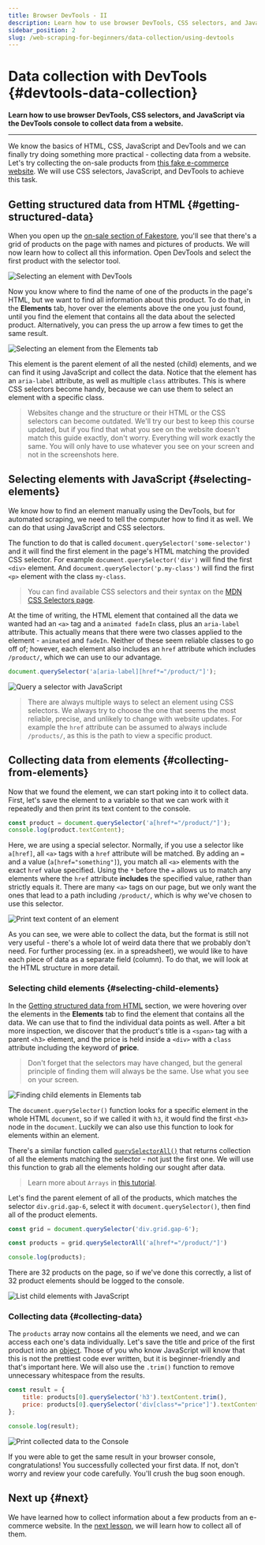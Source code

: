 ```yaml
---
title: Browser DevTools - II
description: Learn how to use browser DevTools, CSS selectors, and JavaScript via the DevTools console to collect data from a website.
sidebar_position: 2
slug: /web-scraping-for-beginners/data-collection/using-devtools
---
```


# Data collection with DevTools {#devtools-data-collection}

**Learn how to use browser DevTools, CSS selectors, and JavaScript via the DevTools console to collect data from a website.**

---

We know the basics of HTML, CSS, JavaScript and DevTools and we can finally try doing something more practical - collecting data from a website. Let's try collecting the on-sale products from [this fake e-commerce website](https://demo-webstore.apify.org/). We will use CSS selectors, JavaScript, and DevTools to achieve this task.

## Getting structured data from HTML {#getting-structured-data}

When you open up the [on-sale section of Fakestore](https://demo-webstore.apify.org/search/on-sale), you'll see that there's a grid of products on the page with names and pictures of products. We will now learn how to collect all this information. Open DevTools and select the first product with the selector tool.

![Selecting an element with DevTools](./images/selecting-first-website.png)

Now you know where to find the name of one of the products in the page's HTML, but we want to find all information about this product. To do that, in the **Elements** tab, hover over the elements above the one you just found, until you find the element that contains all the data about the selected product. Alternatively, you can press the up arrow a few times to get the same result.

![Selecting an element from the Elements tab](./images/selecting-container-element.png)

This element is the parent element of all the nested (child) elements, and we can find it using JavaScript and collect the data. Notice that the element has an `aria-label` attribute, as well as multiple `class` attributes. This is where CSS selectors become handy, because we can use them to select an element with a specific class.

> Websites change and the structure or their HTML or the CSS selectors can become outdated. We'll try our best to keep this course updated, but if you find that what you see on the website doesn't match this guide exactly, don't worry. Everything will work exactly the same. You will only have to use whatever you see on your screen and not in the screenshots here.

## Selecting elements with JavaScript {#selecting-elements}

We know how to find an element manually using the DevTools, but for automated scraping, we need to tell the computer how to find it as well. We can do that using JavaScript and CSS selectors.

The function to do that is called `document.querySelector('some-selector')` and it will find the first element in the page's HTML matching the provided CSS selector. For example `document.querySelector('div')` will find the first `<div>` element. And `document.querySelector('p.my-class')` will find the first `<p>` element with the class `my-class`.

> You can find available CSS selectors and their syntax on the [MDN CSS Selectors page](https://developer.mozilla.org/en-US/docs/Web/CSS/CSS_Selectors).

At the time of writing, the HTML element that contained all the data we wanted had an `<a>` tag and a `animated fadeIn` class, plus an `aria-label` attribute. This actually means that there were two classes applied to the element - `animated` and `fadeIn`. Neither of these seem reliable classes to go off of; however, each element also includes an `href` attribute which includes `/product/`, which we can use to our advantage.

```js
document.querySelector('a[aria-label][href*="/product/"]');
```

![Query a selector with JavaScript](./images/query-selector.png)

> There are always multiple ways to select an element using CSS selectors. We always try to choose the one that seems the most reliable, precise, and unlikely to change with website updates. For example the `href` attribute can be assumed to always include `/products/`, as this is the path to view a specific product.

## Collecting data from elements {#collecting-from-elements}

Now that we found the element, we can start poking into it to collect data. First, let's save the element to a variable so that we can work with it repeatedly and then print its text content to the console.

```js
const product = document.querySelector('a[href*="/product/"]');
console.log(product.textContent);
```

Here, we are using a special selector. Normally, if you use a selector like `a[href]`, all `<a>` tags with a `href` attribute will be matched. By adding an `=` and a value (`a[href="something"]`), you match all `<a>` elements with the exact `href` value specified. Using the `*` before the `=` allows us to match any elements where the `href` attribute **includes** the specified value, rather than strictly equals it. There are many `<a>` tags on our page, but we only want the ones that lead to a path including `/product/`, which is why we've chosen to use this selector.

![Print text content of an element](./images/print-text-content.png)

As you can see, we were able to collect the data, but the format is still not very useful - there's a whole lot of weird data there that we probably don't need. For further processing (ex. in a spreadsheet), we would like to have each piece of data as a separate field (column). To do that, we will look at the HTML structure in more detail.

### Selecting child elements {#selecting-child-elements}

In the [Getting structured data from HTML](#getting-structured-data-from-html) section, we were hovering over the elements in the **Elements** tab to find the element that contains all the data. We can use that to find the individual data points as well. After a bit more inspection, we discover that the product's title is a `<span>` tag with a parent `<h3>` element, and the price is held inside a `<div>` with a `class` attribute including the keyword of **price**.

> Don't forget that the selectors may have changed, but the general principle of finding them will always be the same. Use what you see on your screen.

![Finding child elements in Elements tab](./images/find-child-elements.png)

The `document.querySelector()` function looks for a specific element in the whole HTML `document`, so if we called it with `h3`, it would find the first `<h3>` node in the `document`. Luckily we can also use this function to look for elements within an element.

There's a similar function called [`querySelectorAll()`](https://javascript.info/searching-elements-dom#querySelectorAll) that returns collection of all the elements matching the selector - not just the first one. We will use this function to grab all the elements holding our sought after data.

> Learn more about `Arrays` in [this tutorial](https://javascript.info/array).

Let's find the parent element of all of the products, which matches the selector `div.grid.gap-6`, select it with `document.querySelector()`, then find all of the product elements.

```js
const grid = document.querySelector('div.grid.gap-6');

const products = grid.querySelectorAll('a[href*="/product/"]')

console.log(products);
```

There are 32 products on the page, so if we've done this correctly, a list of 32 product elements should be logged to the console.

![List child elements with JavaScript](./images/list-child-elements.png)

### Collecting data {#collecting-data}

The `products` array now contains all the elements we need, and we can access each one's data individually. Let's save the title and price of the first product into an [object](https://javascript.info/object). Those of you who know JavaScript will know that this is not the prettiest code ever written, but it is beginner-friendly and that's important here. We will also use the `.trim()` function to remove unnecessary whitespace from the results.

```js
const result = {
    title: products[0].querySelector('h3').textContent.trim(),
    price: products[0].querySelector('div[class*="price"]').textContent.trim(),
};

console.log(result);
```

![Print collected data to the Console](./images/print-product-data.png)

If you were able to get the same result in your browser console, congratulations! You successfully collected your first data. If not, don't worry and review your code carefully. You'll crush the bug soon enough.

## Next up {#next}

We have learned how to collect information about a few products from an e-commerce website. In the [next lesson](./devtools_continued.md), we will learn how to collect all of them.
